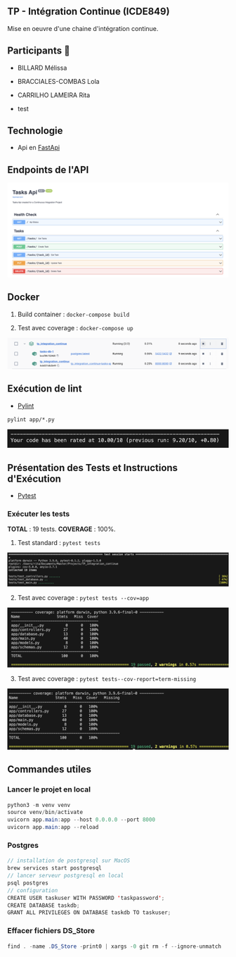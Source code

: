 ## TP - Intégration Continue (ICDE849)
Mise en oeuvre d'une chaine d'intégration continue.

## Participants 👥
- BILLARD Mélissa
- BRACCIALES-COMBAS Lola
- CARRILHO LAMEIRA Rita

- test
## Technologie 
- Api en [FastApi](https://fastapi.tiangolo.com/)


## Endpoints de l'API

![](./assets/docs/api.png)

## Docker

1) Build container : ```docker-compose build```


2) Test avec coverage : ```docker-compose up```

![](./assets/docs/docker.png)


## Exécution de lint
- [Pylint](https://pylint.readthedocs.io/en/latest/index.html)

```cmd
pylint app/*.py
```

![](./assets/docs/lint.png)


## Présentation des Tests et Instructions d'Exécution

- [Pytest](https://docs.pytest.org/en/8.2.x/)


### Exécuter les tests
**TOTAL** : 19 tests.
**COVERAGE** : 100%.

1) Test standard : ```pytest tests```

![](./assets/docs/test-1.png)

2) Test avec coverage : ```pytest tests --cov=app```

![](./assets/docs/test-2.png)

3) Test avec coverage : ```pytest tests--cov-report=term-missing ```

![](./assets/docs/test-3.png)


## Commandes utiles
### Lancer le projet en local
```java
python3 -m venv venv
source venv/bin/activate
uvicorn app.main:app --host 0.0.0.0 --port 8000
uvicorn app.main:app --reload   
```

### Postgres
```java
// installation de postgresql sur MacOS
brew services start postgresql
// lancer serveur postgresql en local
psql postgres
// configuration
CREATE USER taskuser WITH PASSWORD 'taskpassword';
CREATE DATABASE taskdb;
GRANT ALL PRIVILEGES ON DATABASE taskdb TO taskuser;
```

### Effacer fichiers DS_Store
```java
find . -name .DS_Store -print0 | xargs -0 git rm -f --ignore-unmatch
```
